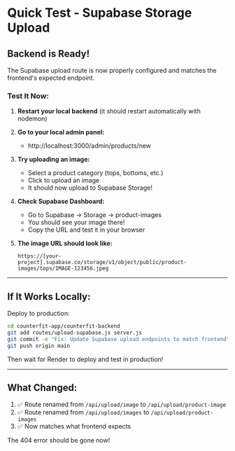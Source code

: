 # Quick Test - Supabase Storage Upload

## Backend is Ready!

The Supabase upload route is now properly configured and matches the frontend's expected endpoint.

### Test It Now:

1. **Restart your local backend** (it should restart automatically with nodemon)

2. **Go to your local admin panel:**
   - http://localhost:3000/admin/products/new

3. **Try uploading an image:**
   - Select a product category (tops, bottoms, etc.)
   - Click to upload an image
   - It should now upload to Supabase Storage!

4. **Check Supabase Dashboard:**
   - Go to Supabase → Storage → product-images
   - You should see your image there!
   - Copy the URL and test it in your browser

5. **The image URL should look like:**
   ```
   https://[your-project].supabase.co/storage/v1/object/public/product-images/tops/IMAGE-123456.jpeg
   ```

---

## If It Works Locally:

Deploy to production:

```bash
cd counterfit-app/counterfit-backend
git add routes/upload-supabase.js server.js
git commit -m "Fix: Update Supabase upload endpoints to match frontend"
git push origin main
```

Then wait for Render to deploy and test in production!

---

## What Changed:

1. ✅ Route renamed from `/api/upload/image` to `/api/upload/product-image`
2. ✅ Route renamed from `/api/upload/images` to `/api/upload/product-images`
3. ✅ Now matches what frontend expects

The 404 error should be gone now!

